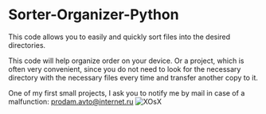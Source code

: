 # Sorter-Organizer-Python
This code allows you to easily and quickly sort files into the desired directories.

This code will help organize order on your device. Or a project, which is often very convenient, since you do not need to look for the necessary directory with the necessary files every time and transfer another copy to it.

One of my first small projects, I ask you to notify me by mail in case of a malfunction: prodam.avto@internet.ru
![XOsX](https://user-images.githubusercontent.com/104990547/167063206-eb4ab7bd-3c38-4a46-9974-6233fd0da2ab.gif)
